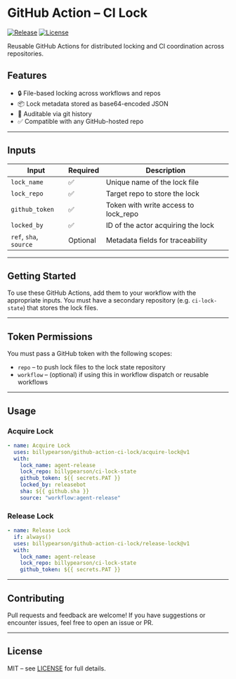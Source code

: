 # GitHub Action – CI Lock

[![Release](https://img.shields.io/github/v/release/billypearson/github-action-ci-lock?label=version)](https://github.com/billypearson/github-action-ci-lock/releases)
[![License](https://img.shields.io/github/license/billypearson/github-action-ci-lock)](LICENSE)

Reusable GitHub Actions for distributed locking and CI coordination across repositories.

## Features

- 🔒 File-based locking across workflows and repos
- 📦 Lock metadata stored as base64-encoded JSON
- 📜 Auditable via git history
- ✅ Compatible with any GitHub-hosted repo

---

## Inputs

| Input       | Required | Description |
|-------------|----------|-------------|
| `lock_name` | ✅       | Unique name of the lock file |
| `lock_repo` | ✅       | Target repo to store the lock |
| `github_token` | ✅   | Token with write access to lock_repo |
| `locked_by` | ✅       | ID of the actor acquiring the lock |
| `ref`, `sha`, `source` | Optional | Metadata fields for traceability |

---

## Getting Started

To use these GitHub Actions, add them to your workflow with the appropriate inputs. You must have a secondary repository (e.g. `ci-lock-state`) that stores the lock files.

---

## Token Permissions

You must pass a GitHub token with the following scopes:
- `repo` – to push lock files to the lock state repository
- `workflow` – (optional) if using this in workflow dispatch or reusable workflows

---

## Usage

### Acquire Lock

```yaml
- name: Acquire Lock
  uses: billypearson/github-action-ci-lock/acquire-lock@v1
  with:
    lock_name: agent-release
    lock_repo: billypearson/ci-lock-state
    github_token: ${{ secrets.PAT }}
    locked_by: releasebot
    sha: ${{ github.sha }}
    source: "workflow:agent-release"
```

### Release Lock

```yaml
- name: Release Lock
  if: always()
  uses: billypearson/github-action-ci-lock/release-lock@v1
  with:
    lock_name: agent-release
    lock_repo: billypearson/ci-lock-state
    github_token: ${{ secrets.PAT }}
```

---

## Contributing

Pull requests and feedback are welcome! If you have suggestions or encounter issues, feel free to open an issue or PR.

---

## License

MIT – see [LICENSE](LICENSE) for full details.
